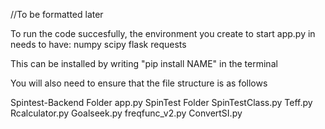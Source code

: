 //To be formatted later

To run the code succesfully, the environment you create to start app.py in
needs to have:
numpy
scipy
flask
requests

This can be installed by writing "pip install NAME" in the terminal

You will also need to ensure that the file structure is as follows

Spintest-Backend Folder
    app.py
    SpinTest Folder
        SpinTestClass.py
        Teff.py
        Rcalculator.py
        Goalseek.py
        freqfunc_v2.py
        ConvertSI.py


